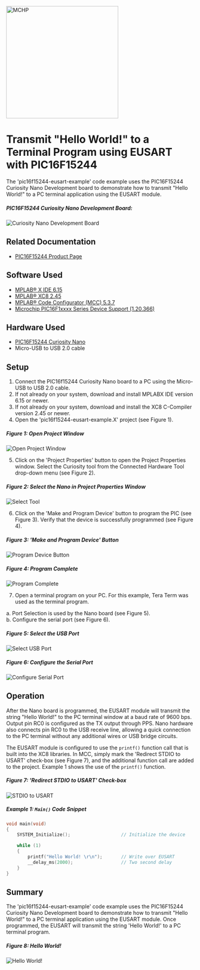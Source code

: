 <!-- Please do not change this html logo with link -->
<a href="https://www.microchip.com" rel="nofollow"><img src="images/microchip.png" alt="MCHP" width="300"/></a>

# Transmit "Hello World!" to a Terminal Program using EUSART with PIC16F15244

The 'pic16f15244-eusart-example' code example uses the PIC16F15244 Curiosity Nano Development board to demonstrate how to transmit "Hello World!" to a PC terminal application using the EUSART module.

##### PIC16F15244 Curiosity Nano Development Board:
![Curiosity Nano Development Board](images/NanoHighlights.png)

## Related Documentation

- [PIC16F15244 Product Page](https://www.microchip.com/wwwproducts/en/PIC16F15244)

## Software Used

- [MPLAB® X IDE 6.15](http://www.microchip.com/mplab/mplab-x-ide)
- [MPLAB® XC8 2.45](http://www.microchip.com/mplab/compilers)
- [MPLAB® Code Configurator (MCC) 5.3.7](https://www.microchip.com/mplab/mplab-code-configurator)
- [Microchip PIC16F1xxxx Series Device Support (1.20.366)](https://packs.download.microchip.com/)

## Hardware Used

- [PIC16F15244 Curiosity Nano](https://www.microchip.com/Developmenttools/ProductDetails/EV09Z19A)
- Micro-USB to USB 2.0 cable

## Setup

1. Connect the PIC16f15244 Curiosity Nano board to a PC using the Micro-USB to USB 2.0 cable.
2. If not already on your system, download and install MPLABX IDE version 6.15 or newer.
3. If not already on your system, download and install the XC8 C-Compiler version 2.45 or newer.
4. Open the 'pic16f15244-eusart-example.X' project (see Figure 1).

##### Figure 1: Open Project Window
![Open Project Window](images/OpenProject.png)

5. Click on the 'Project Properties' button to open the Project Properties window. Select the Curiosity tool from the Connected Hardware Tool drop-down menu (see Figure 2).

##### Figure 2: Select the Nano in Project Properties Window
![Select Tool](images/SelectTool.png)

6. Click on the 'Make and Program Device' button to program the PIC (see Figure 3). Verify that the device is successfully programmed (see Figure 4).
##### Figure 3: 'Make and Program Device' Button
![Program Device Button](images/MakeAndProgramButton.png)
##### Figure 4: Program Complete
![Program Complete](images/ProgramSuccess.png)

7. Open a terminal program on your PC. For this example, Tera Term was used as the terminal program.

  a. Port Selection is used by the Nano board (see Figure 5). <br />
  b. Configure the serial port (see Figure 6). <br />
  ##### Figure 5: Select the USB Port
  ![Select USB Port](images/SelectPort.png)

  ##### Figure 6: Configure the Serial Port
  ![Configure Serial Port](images/PortConfig.png)

## Operation

After the Nano board is programmed, the EUSART module will transmit the string "Hello World!" to the PC terminal window at a baud rate of 9600 bps. Output pin RC0 is configured as the TX output through PPS. Nano hardware also connects pin RC0 to the USB receive line, allowing a quick connection to the PC terminal without any additional wires or USB bridge circuits.

The EUSART module is configured to use the `printf()` function call that is built into the XC8 libraries. In MCC, simply mark the 'Redirect STDIO to USART' check-box (see Figure 7), and the additional function call are added to the project. Example 1 shows the use of the `printf()` function.

##### Figure 7: 'Redirect STDIO to USART' Check-box
![STDIO to USART](images/STDIO2USART.png)

##### Example 1: `Main()` Code Snippet

```c
void main(void)
{
    SYSTEM_Initialize();                   // Initialize the device

    while (1)
    {
        printf("Hello World! \r\n");       // Write over EUSART
        __delay_ms(2000);                  // Two second delay
    }
}
```

## Summary

The 'pic16f15244-eusart-example' code example uses the PIC16F15244 Curiosity Nano Development board to demonstrate how to transmit "Hello World!" to a PC terminal application using the EUSART module. Once programmed, the EUSART will transmit the string 'Hello World!' to a PC terminal program.

##### Figure 8: Hello World!
![Hello World!](images/HelloWorld.png)
